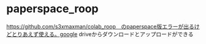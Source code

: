 # paperspace_roop
https://github.com/s3xmaxman/colab_roop　のpaperspace版エラーが出るけどとりあえず使える。google driveからダウンロードとアップロードができる
